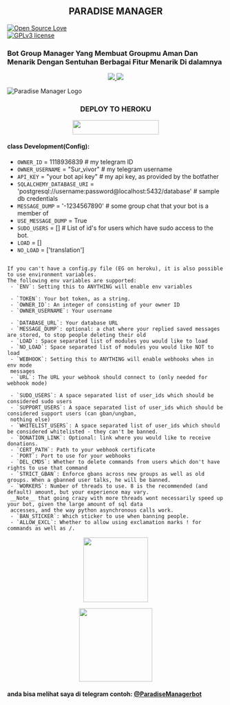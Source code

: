 <h2 align="center">PARADISE MANAGER</h2>

[![Open Source Love](https://badges.frapsoft.com/os/v1/open-source.png?v=103)](https://github.com/ellerbrock/open-source-badges/)  
[![GPLv3 license](https://img.shields.io/badge/License-GPLv3-blue.svg)](http://perso.crans.org/besson/LICENSE.html)

### Bot Group Manager Yang Membuat Groupmu Aman Dan Menarik Dengan Sentuhan Berbagai Fitur Menarik Di dalamnya

<p align="center">
  <a href="https://github.com/Rzky3016/Paradise-Manager/fork">
    <img src="https://img.shields.io/github/forks/Rzky3016/Paradise-Manager?label=Fork&style=social">
    
  </a>
  <a href="https://github.com/Rzky-3016/Paradise-Manager">
    <img src="https://img.shields.io/github/stars/Rzky3016/Paradise-Manager?style=social">
  </a>
</p>

![Paradise Manager Logo](https://telegra.ph/file/09a44cd8b24d48188e9ca.jpg)

### <h3 align="center">DEPLOY TO HEROKU</h3>

<p align="center"><a href="https://heroku.com/deploy?template=https://github.com/Rzky3016/Paradise-Manager"> <img src="https://img.shields.io/badge/Click%20Untuk%20Deploy-green?style=flat&logo=heroku" width="200" height="32.45" /></a></p>

#### class Development(Config):
   - `OWNER_ID` = 1118936839  # my telegram ID
   - `OWNER_USERNAME` = "Sur_vivor"  # my telegram username
   - `API_KEY` = "your bot api key"  # my api key, as provided by the botfather
   - `SQLALCHEMY_DATABASE_URI` = 'postgresql://username:password@localhost:5432/database'  # sample db credentials
   - `MESSAGE_DUMP` = '-1234567890' # some group chat that your bot is a member of
   - `USE_MESSAGE_DUMP` = True
   - `SUDO_USERS` = []  # List of id's for users which have sudo access to the bot.
   - `LOAD` = []
   - `NO_LOAD` = ['translation']
```

If you can't have a config.py file (EG on heroku), it is also possible to use environment variables.
The following env variables are supported:
 - `ENV`: Setting this to ANYTHING will enable env variables

 - `TOKEN`: Your bot token, as a string.
 - `OWNER_ID`: An integer of consisting of your owner ID
 - `OWNER_USERNAME`: Your username

 - `DATABASE_URL`: Your database URL
 - `MESSAGE_DUMP`: optional: a chat where your replied saved messages are stored, to stop people deleting their old 
 - `LOAD`: Space separated list of modules you would like to load
 - `NO_LOAD`: Space separated list of modules you would like NOT to load
 - `WEBHOOK`: Setting this to ANYTHING will enable webhooks when in env mode
 messages
 - `URL`: The URL your webhook should connect to (only needed for webhook mode)

 - `SUDO_USERS`: A space separated list of user_ids which should be considered sudo users
 - `SUPPORT_USERS`: A space separated list of user_ids which should be considered support users (can gban/ungban,
 nothing else)
 - `WHITELIST_USERS`: A space separated list of user_ids which should be considered whitelisted - they can't be banned.
 - `DONATION_LINK`: Optional: link where you would like to receive donations.
 - `CERT_PATH`: Path to your webhook certificate
 - `PORT`: Port to use for your webhooks
 - `DEL_CMDS`: Whether to delete commands from users which don't have rights to use that command
 - `STRICT_GBAN`: Enforce gbans across new groups as well as old groups. When a gbanned user talks, he will be banned.
 - `WORKERS`: Number of threads to use. 8 is the recommended (and default) amount, but your experience may vary.
 __Note__ that going crazy with more threads wont necessarily speed up your bot, given the large amount of sql data 
 accesses, and the way python asynchronous calls work.
 - `BAN_STICKER`: Which sticker to use when banning people.
 - `ALLOW_EXCL`: Whether to allow using exclamation marks ! for commands as well as /.
```
<p align="center"><a href="https://t.me/Nopegoodloking"><img src="https://img.shields.io/badge/My%20Contact%3F-click here-magenta?&style=flat-square?&logo=telegram" width=150px></a></p> <p align="center"><a href="https://t.me/paradisesupportch"><img src="https://img.shields.io/badge/Group%20Support%3F-click here-yellow?&style=flat-square?&logo=telegram" width=170px></a></p>

#### anda bisa melihat saya di telegram contoh: [@ParadiseManagerbot](https://t.me/ParadiseManagerbot)
